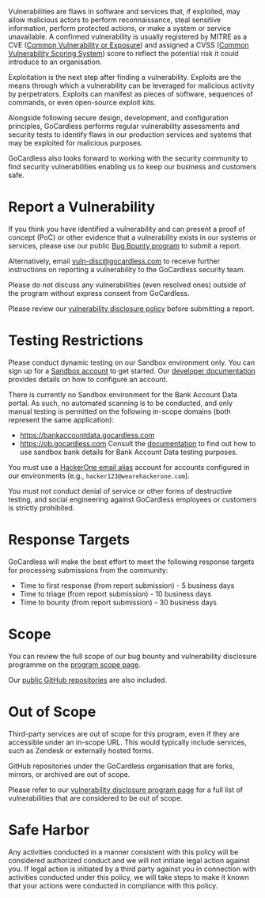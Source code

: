 Vulnerabilities are flaws in software and services that, if exploited, may allow malicious actors to perform reconnaissance, steal sensitive information, perform protected actions, or make a system or service unavailable. A confirmed vulnerability is usually registered by MITRE as a CVE ([Common Vulnerability or Exposure](https://cve.mitre.org/)) and assigned a CVSS ([Common Vulnerability Scoring System](https://www.sans.org/blog/what-is-cvss/)) score to reflect the potential risk it could introduce to an organisation.

Exploitation is the next step after finding a vulnerability. Exploits are the means through which a vulnerability can be leveraged for malicious activity by perpetrators. Exploits can manifest as pieces of software, sequences of commands, or even open-source exploit kits.

Alongside following secure design, development, and configuration principles, GoCardless performs regular vulnerability assessments and security tests to identify flaws in our production services and systems that may be exploited for malicious purposes.

GoCardless also looks forward to working with the security community to find security vulnerabilities enabling us to keep our business and customers safe.

# Report a Vulnerability
If you think you have identified a vulnerability and can present a proof of concept (PoC) or other evidence that a vulnerability exists in our systems or services, please use our public [Bug Bounty program](https://hackerone.com/gocardless_bbp) to submit a report.

Alternatively, email [vuln-disc@gocardless.com](mailto:vuln-disc@gocardless.com) to receive further instructions on reporting a vulnerability to the GoCardless security team.

Please do not discuss any vulnerabilities (even resolved ones) outside of the program without express consent from GoCardless.

Please review our [vulnerability disclosure policy](https://hackerone.com/gocardless_bbp?view_policy=true) before submitting a report.

# Testing Restrictions
Please conduct dynamic testing on our Sandbox environment only. You can sign up for a [Sandbox account](https://manage-sandbox.gocardless.com/signup) to get started. Our [developer documentation](https://developer.gocardless.com/getting-started/introduction) provides details on how to configure an account.

There is currently no Sandbox environment for the Bank Account Data portal. As such, no automated scanning is to be conducted, and only manual testing is permitted on the following in-scope domains (both represent the same application):
* https://bankaccountdata.gocardless.com
* https://ob.gocardless.com
Consult the [documentation](https://developer.gocardless.com/bank-account-data/sandbox) to find out how to use sandbox bank details for Bank Account Data testing purposes.

You must use a [HackerOne email alias](https://docs.hackerone.com/hackers/hacker-email-alias.html) account for accounts configured in our environments (e.g., `hacker123@wearehackerone.com`).

You must not conduct denial of service or other forms of destructive testing, and social engineering against GoCardless employees or customers is strictly prohibited.

# Response Targets
GoCardless will make the best effort to meet the following response targets for processing submissions from the community:

* Time to first response (from report submission) - 5 business days
* Time to triage (from report submission) - 10 business days
* Time to bounty (from report submission) - 30 business days

# Scope
You can review the full scope of our bug bounty and vulnerability disclosure programme on the [program scope page](https://hackerone.com/gocardless_bbp/policy_scopes).

Our [public GitHub repositories](https://github.com/gocardless?q=&type=public&language=&sort=) are also included.

# Out of Scope
Third-party services are out of scope for this program, even if they are accessible under an in-scope URL. This would typically include services, such as Zendesk or externally hosted forms.

GitHub repositories under the GoCardless organisation that are forks, mirrors, or archived are out of scope.

Please refer to our [vulnerability disclosure program page](https://hackerone.com/gocardless_bbp?view_policy=true) for a full list of vulnerabilities that are considered to be out of scope.
 
# Safe Harbor
Any activities conducted in a manner consistent with this policy will be considered authorized conduct and we will not initiate legal action against you. If legal action is initiated by a third party against you in connection with activities conducted under this policy, we will take steps to make it known that your actions were conducted in compliance with this policy.
